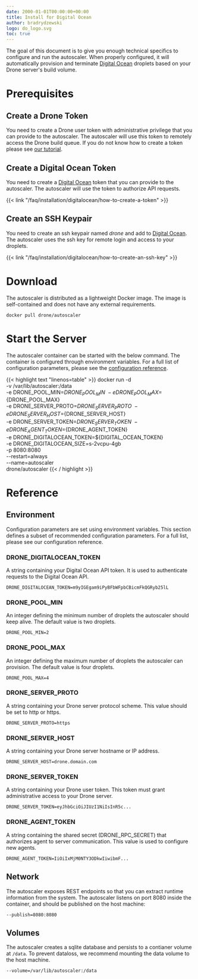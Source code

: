 ```yaml
---
date: 2000-01-01T00:00:00+00:00
title: Install for Digital Ocean
author: bradrydzewski
logo: do_logo.svg
toc: true
---
```


The goal of this document is to give you enough technical specifics to configure and run the autoscaler. When properly configured, it will automatically provision and terminate [Digital Ocean](https://m.do.co/c/00500d28741b) droplets based on your Drone server's build volume.

# Prerequisites

## Create a Drone Token

You need to create a Drone user token with administrative privilege that you can provide to the autoscaler. The autoscaler will use this token to remotely access the Drone build queue. If you do not know how to create a token please see [our tutorial](https://docs.drone.io/manage/user/machine/).

## Create a Digital Ocean Token

You need to create a [Digital Ocean](https://m.do.co/c/00500d28741b) token that you can provide to the autoscaler. The autoscaler will use the token to authorize API requests.

{{< link "/faq/installation/digitalocean/how-to-create-a-token" >}}

## Create an SSH Keypair

You need to create an ssh keypair named _drone_ and add to [Digital Ocean](https://m.do.co/c/00500d28741b). The autoscaler uses the ssh key for remote login and access to your droplets. 

{{< link "/faq/installation/digitalocean/how-to-create-an-ssh-key" >}}

# Download

The autoscaler is distributed as a lightweight Docker image. The image is self-contained and does not have any external requirements.

```
docker pull drone/autoscaler
```

# Start the Server

The autoscaler container can be started with the below command. The container is configured through environment variables. For a full list of configuration parameters, please see the [configuration reference](/reference).

{{< highlight text "linenos=table" >}}
docker run -d \
  -v /var/lib/autoscaler:/data \
  -e DRONE_POOL_MIN=${DRONE_POOL_MIN} \
  -e DRONE_POOL_MAX=${DRONE_POOL_MAX} \
  -e DRONE_SERVER_PROTO=${DRONE_SERVER_PROTO} \
  -e DRONE_SERVER_HOST=${DRONE_SERVER_HOST} \
  -e DRONE_SERVER_TOKEN=${DRONE_SERVER_TOKEN} \
  -e DRONE_AGENT_TOKEN=${DRONE_AGENT_TOKEN} \
  -e DRONE_DIGITALOCEAN_TOKEN=${DIGITAL_OCEAN_TOKEN} \
  -e DRONE_DIGITALOCEAN_SIZE=s-2vcpu-4gb \
  -p 8080:8080 \
  --restart=always \
  --name=autoscaler \
  drone/autoscaler
{{< / highlight >}}

# Reference

## Environment

Configuration parameters are set using environment variables. This section defines a subset of recommended configuration parameters. For a full list, please see our configuration reference.

### DRONE_DIGITALOCEAN_TOKEN

A string containing your Digital Ocean API token. It is used to authenticate requests to the Digital Ocean API.

```
DRONE_DIGITALOCEAN_TOKEN=m9yIGEgam9iPyBFbWFpbCBicmFkQGRyb25lL
```

### DRONE_POOL_MIN

An integer defining the minimum number of droplets the autoscaler should keep alive. The default value is two droplets.

```
DRONE_POOL_MIN=2
```

### DRONE_POOL_MAX

An integer defining the maximum number of droplets the autoscaler can provision. The default value is four droplets.

```
DRONE_POOL_MAX=4
```

### DRONE_SERVER_PROTO

A string containing your Drone server protocol scheme. This value should be set to http or https.

```
DRONE_SERVER_PROTO=https
```

### DRONE_SERVER_HOST

A string containing your Drone server hostname or IP address.

```
DRONE_SERVER_HOST=drone.domain.com
```

### DRONE_SERVER_TOKEN

A string containing your Drone user token. This token must grant administrative access to your Drone server.

```
DRONE_SERVER_TOKEN=eyJhbGciOiJIUzI1NiIsInR5c...
```

### DRONE_AGENT_TOKEN

A string containing the shared secret (DRONE_RPC_SECRET) that authorizes agent to server communication. This value is used to configure new agents.

```
DRONE_AGENT_TOKEN=IiOiIxMjM0NTY3ODkwIiwibmF...
```

## Network

The autoscaler exposes REST endpoints so that you can extract runtime information from the system. The autoscaler listens on port 8080 inside the container, and should be published on the host machine:

```
--publish=8080:8080
```

## Volumes

The autoscaler creates a sqlite database and persists to a contianer volume at `/data`. To prevent dataloss, we recommend mounting the data volume to the host machine.


```
--volume=/var/lib/autoscaler:/data
```
